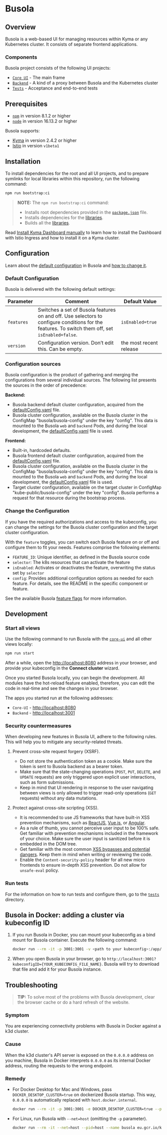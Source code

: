 # Busola

## Overview

Busola is a web-based UI for managing resources within Kyma or any Kubernetes cluster. It consists of separate frontend applications.

### Components

Busola project consists of the following UI projects:

- [`Core UI`](./core-ui) - The main frame
- [`Backend`](./backend) - A kind of a proxy between Busola and the Kubernetes cluster
- [`Tests`](./tests) - Acceptance and end-to-end tests

## Prerequisites

- [`npm`](https://www.npmjs.com/) in version 8.1.2 or higher
- [`node`](https://nodejs.org/en/) in version 16.13.2 or higher

Busola supports:

- [Kyma](https://kyma-project.io/) in version 2.4.2 or higher
- [Istio](https://istio.io/) in version `v1beta1`

## Installation

To install dependencies for the root and all UI projects, and to prepare symlinks for local libraries within this repository, run the following command:

```bash
npm run bootstrap:ci
```

> **NOTE:** The `npm run bootstrap:ci` command:
>
> - Installs root dependencies provided in the [`package.json`](./package.json) file.
> - Installs dependencies for the [libraries](#components).
> - Builds all the [libraries](#components).

Read [Install Kyma Dashboard manually](docs/install-kyma-dashboard-manually.md) to learn how to install the Dashboard with Istio Ingress and how to install it on a Kyma cluster.

## Configuration

Learn about the [default configuration](#default-configuration) in Busola and [how to change it](#change-the-configuration).

### Default Configuration

Busola is delivered with the following default settings:

| Parameter  | Comment                                                                                                                                          | Default Value           |
| ---------- | ------------------------------------------------------------------------------------------------------------------------------------------------ | ----------------------- |
| `features` | Switches a set of Busola features on and off. Use selectors to configure conditions for the features. To switch them off, set `isEnabled=false`. | `isEnabled=true`        |
| `version`  | Configuration version. Don’t edit this. Can be empty.                                                                                            | the most recent release |

### Configuration sources

Busola configuration is the product of gathering and merging the configurations from several individual sources. The following list presents the sources in the order of precedence:

**Backend:**

- Busola backend default cluster configuration, acquired from the [defaultConfig.yaml](backend/settings/defaultConfig.yaml) file.
- Busola cluster configuration, available on the Busola cluster in the ConfigMap "busola/busola-config" under the key "config".
  This data is mounted to the Busola `web` and `backend` Pods, and during the local development,
  the [defaultConfig.yaml](backend/settings/defaultConfig.yaml) file is used.

**Frontend:**

- Built-in, hardcoded defaults.
- Busola frontend default cluster configuration, acquired from the [defaultConfig.yaml](core-ui/public/defaultConfig.yaml) file.
- Busola cluster configuration, available on the Busola cluster in the ConfigMap "busola/busola-config" under the key "config".
  This data is mounted to the Busola `web` and `backend` Pods, and during the local development,
  the [defaultConfig.yaml](core-ui/public/defaultConfig.yaml) file is used.
- Target cluster configuration, available on the target cluster in ConfigMap "kube-public/busola-config" under the key "config". Busola performs a request for that resource during the bootstrap process.

### Change the Configuration

If you have the required authorizations and access to the kubeconfig, you can change the settings for the Busola cluster configuration and the target cluster configuration.

With the `feature` toggles, you can switch each Busola feature on or off and configure them to fit your needs.
Features comprise the following elements:

- `FEATURE_ID`: Unique identifier, as defined in the Busola source code
- `selector`: The k8s resources that can activate the feature
- `isEnabled`: Activates or deactivates the feature, overwriting the status set by `selector`
- `config`: Provides additional configuration options as needed for each feature. For details, see the README in the specific component or feature.

See the available Busola [feature flags](docs/features.md) for more information.

## Development

### Start all views

Use the following command to run Busola with the [`core-ui`](./core-ui) and all other views locally:

```bash
npm run start
```

After a while, open the [http://localhost:8080](http://localhost:8080) address in your browser, and provide your kubeconfig in the **Connect cluster** wizard.

Once you started Busola locally, you can begin the development. All modules have the hot-reload feature enabled, therefore, you can edit the code in real-time and see the changes in your browser.

The apps you started run at the following addresses:

- `Core-UI` - [http://localhost:8080](http://localhost:8080)
- `Backend` - [http://localhost:3001](http://localhost:3001)

### Security countermeasures

When developing new features in Busola UI, adhere to the following rules. This will help you to mitigate any security-related threats.

1. Prevent cross-site request forgery (XSRF).

   - Do not store the authentication token as a cookie. Make sure the token is sent to Busola backend as a bearer token.
   - Make sure that the state-changing operations (`POST`, `PUT`, `DELETE`, and `UPDATE` requests) are only triggered upon explicit user interactions, such as form submissions.
   - Keep in mind that UI rendering in response to the user navigating between views is only allowed to trigger read-only operations (`GET` requests) without any data mutations.

2. Protect against cross-site scripting (XSS).

   - It is recommended to use JS frameworks that have built-in XSS prevention mechanisms, such as [ReactJS](https://reactjs.org/docs/introducing-jsx.html#jsx-prevents-injection-attacks), [Vue.js](https://vuejs.org/v2/guide/security.html#What-Vue-Does-to-Protect-You), or [Angular](https://angular.io/guide/security#angulars-cross-site-scripting-security-model).
   - As a rule of thumb, you cannot perceive user input to be 100% safe. Get familiar with prevention mechanisms included in the framework of your choice. Make sure the user input is sanitized before it is embedded in the DOM tree.
   - Get familiar with the most common [XSS bypasses and potential dangers](https://stackoverflow.com/questions/33644499/what-does-it-mean-when-they-say-react-is-xss-protected). Keep them in mind when writing or reviewing the code.
   - Enable the `Content-security-policy` header for all new micro frontends to ensure in-depth XSS prevention. Do not allow for `unsafe-eval` policy.

### Run tests

For the information on how to run tests and configure them, go to the [`tests`](tests) directory.

## Busola in Docker: adding a cluster via kubeconfig ID

1. If you run Busola in Docker, you can mount your kubeconfig as a bind mount for Busola container. Execute the following command:

   ```bash
   docker run --rm -it -p 3001:3001 -v <path to your kubeconfig>:/app/core-ui/kubeconfig/<your kubeconfig file name> --pid=host --name busola eu.gcr.io/kyma-project/busola:latest
   ```

2. When you open Busola in your browser, go to `http://localhost:3001?kubeconfigID={YOUR_KUBECONFIG_FILE_NAME}`. Busola will try to download that file and add it for your Busola instance.

## Troubleshooting

> **TIP:** To solve most of the problems with Busola development, clear the browser cache or do a hard refresh of the website.

### Symptom

You are experiencing connectivity problems with Busola in Docker against a k3d cluster.

### Cause

When the k3d cluster's API server is exposed on the `0.0.0.0` address on you machine, Busola in Docker interprets `0.0.0.0` as its internal Docker address, routing the requests to the wrong endpoint.

### Remedy

- For Docker Desktop for Mac and Windows, pass `DOCKER_DESKTOP_CLUSTER=true` on dockerized Busola startup. This way, `0.0.0.0` is automatically replaced with `host.docker.internal`.

  ```bash
  docker run --rm -it -p 3001:3001 -e DOCKER_DESKTOP_CLUSTER=true --pid=host --name busola eu.gcr.io/kyma-project/busola:latest
  ```

- For Linux, run Busola with `--net=host` (omitting the `-p` parameter).

  ```bash
  docker run --rm -it --net=host --pid=host --name busola eu.gcr.io/kyma-project/busola:latest
  ```
